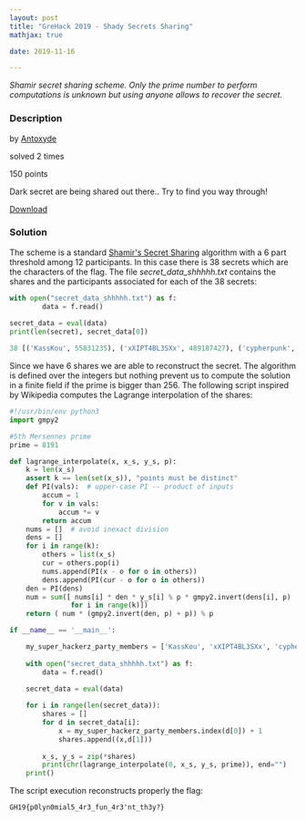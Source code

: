 ```yaml
---
layout: post
title: "GreHack 2019 - Shady Secrets Sharing"
mathjax: true

date: 2019-11-16

---
```


*Shamir secret sharing scheme. Only the prime number to perform computations is unknown but using anyone allows to recover the secret.*

<!--more-->

### Description

by [Antoxyde](https://twitter.com/Antoxyde)

solved 2 times

150 points

Dark secret are being shared out there.. Try to find you way through!

[Download](/resources/2019/grehack/shadysecretsharing/157384352045369723575d08aa73fdb1d959072a6a30499a61c4e7a75.tar.gz)

### Solution

The scheme is a standard [Shamir's Secret Sharing](https://en.wikipedia.org/wiki/Shamir%27s_Secret_Sharing) algorithm with a 6 part threshold among 12 participants. In this case there is 38 secrets which are the characters of the flag. The file *secret_data_shhhhh.txt* contains the shares and the participants associated for each of the 38 secrets:

```python
with open("secret_data_shhhhh.txt") as f:
        data = f.read()
    
secret_data = eval(data)
print(len(secret), secret_data[0])

38 [('KassKou', 55831235), ('xXIPT4BL3SXx', 489187427), ('cypherpunk', 2407374785), ('__malloc_hook', 8280553175), ('Rainbow Bash', 22532355551), ('L1c0rn3P0w4', 52130507315)]

```

Since we have 6 shares we are able to reconstruct the secret. The algorithm is defined over the integers but nothing prevent us to compute the solution in a finite field if the prime is bigger than 256. The following script inspired by Wikipedia computes the Lagrange interpolation of the shares:

```python
#!/usr/bin/env python3
import gmpy2

#5th Mersennes prime
prime = 8191

def lagrange_interpolate(x, x_s, y_s, p):
    k = len(x_s)
    assert k == len(set(x_s)), "points must be distinct"
    def PI(vals):  # upper-case PI -- product of inputs
        accum = 1
        for v in vals:
            accum *= v
        return accum
    nums = []  # avoid inexact division
    dens = []
    for i in range(k):
        others = list(x_s)
        cur = others.pop(i)
        nums.append(PI(x - o for o in others))
        dens.append(PI(cur - o for o in others))
    den = PI(dens)
    num = sum([ nums[i] * den * y_s[i] % p * gmpy2.invert(dens[i], p)
               for i in range(k)])
    return ( num * (gmpy2.invert(den, p) + p)) % p

if __name__ == '__main__':

    my_super_hackerz_party_members = ['KassKou', 'xXIPT4BL3SXx', 'cypherpunk', '__malloc_hook', 'Rainbow Bash', 'L1c0rn3P0w4', 'Patrick', 'k4l1_i5_b43', 'p0rt_f0rward3r', 'GH19{NotTheFlag}', 'Kabriolé', 'Kadabra']	
	
    with open("secret_data_shhhhh.txt") as f:
        data = f.read()
    
    secret_data = eval(data)

    for i in range(len(secret_data)):
        shares = []
        for d in secret_data[i]:
            x = my_super_hackerz_party_members.index(d[0]) + 1
            shares.append((x,d[1]))
	
        x_s, y_s = zip(*shares)
        print(chr(lagrange_interpolate(0, x_s, y_s, prime)), end="")
    print()

```

The script execution reconstructs properly the flag:
```
GH19{p0lyn0mial5_4r3_fun_4r3'nt_th3y?}
```

